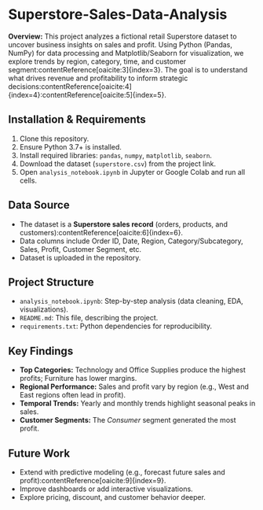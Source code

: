 # Superstore-Sales-Data-Analysis
**Overview:** This project analyzes a fictional retail Superstore dataset to uncover business insights on sales and profit. Using Python (Pandas, NumPy) for data processing and Matplotlib/Seaborn for visualization, we explore trends by region, category, time, and customer segment:contentReference[oaicite:3]{index=3}. The goal is to understand what drives revenue and profitability to inform strategic decisions:contentReference[oaicite:4]{index=4}:contentReference[oaicite:5]{index=5}.

## Installation & Requirements
1. Clone this repository.
2. Ensure Python 3.7+ is installed.  
3. Install required libraries: `pandas`, `numpy`, `matplotlib`, `seaborn`.  
4. Download the dataset (`superstore.csv`) from the project link.  
5. Open `analysis_notebook.ipynb` in Jupyter or Google Colab and run all cells.

## Data Source  
- The dataset is a **Superstore sales record** (orders, products, and customers):contentReference[oaicite:6]{index=6}.  
- Data columns include Order ID, Date, Region, Category/Subcategory, Sales, Profit, Customer Segment, etc.  
- Dataset is uploaded in the repository.

## Project Structure  
- `analysis_notebook.ipynb`: Step-by-step analysis (data cleaning, EDA, visualizations).  
- `README.md`: This file, describing the project.    
- `requirements.txt`: Python dependencies for reproducibility.

## Key Findings  
- **Top Categories:** Technology and Office Supplies produce the highest profits; Furniture has lower margins.  
- **Regional Performance:** Sales and profit vary by region (e.g., West and East regions often lead in profit).  
- **Temporal Trends:** Yearly and monthly trends highlight seasonal peaks in sales.  
- **Customer Segments:** The *Consumer* segment generated the most profit.  


## Future Work  
- Extend with predictive modeling (e.g., forecast future sales and profit):contentReference[oaicite:9]{index=9}.  
- Improve dashboards or add interactive visualizations.  
- Explore pricing, discount, and customer behavior deeper.  
